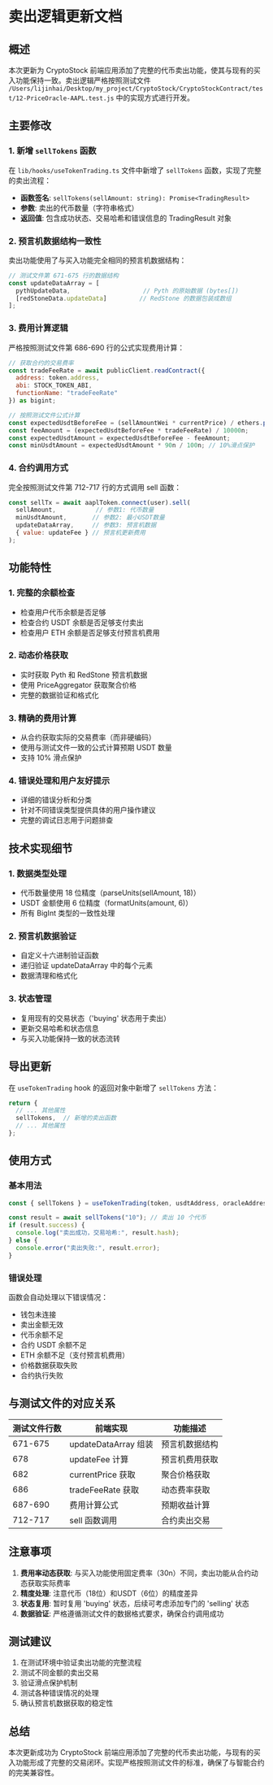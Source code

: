 # 卖出逻辑更新文档

## 概述

本次更新为 CryptoStock 前端应用添加了完整的代币卖出功能，使其与现有的买入功能保持一致。卖出逻辑严格按照测试文件 `/Users/lijinhai/Desktop/my_project/CryptoStock/CryptoStockContract/test/12-PriceOracle-AAPL.test.js` 中的实现方式进行开发。

## 主要修改

### 1. 新增 `sellTokens` 函数

在 `lib/hooks/useTokenTrading.ts` 文件中新增了 `sellTokens` 函数，实现了完整的卖出流程：

- **函数签名**: `sellTokens(sellAmount: string): Promise<TradingResult>`
- **参数**: 卖出的代币数量（字符串格式）
- **返回值**: 包含成功状态、交易哈希和错误信息的 TradingResult 对象

### 2. 预言机数据结构一致性

卖出功能使用了与买入功能完全相同的预言机数据结构：

```javascript
// 测试文件第 671-675 行的数据结构
const updateDataArray = [
  pythUpdateData,                    // Pyth 的原始数据 (bytes[])
  [redStoneData.updateData]         // RedStone 的数据包装成数组
];
```

### 3. 费用计算逻辑

严格按照测试文件第 686-690 行的公式实现费用计算：

```javascript
// 获取合约的交易费率
const tradeFeeRate = await publicClient.readContract({
  address: token.address,
  abi: STOCK_TOKEN_ABI,
  functionName: "tradeFeeRate"
}) as bigint;

// 按照测试文件公式计算
const expectedUsdtBeforeFee = (sellAmountWei * currentPrice) / ethers.parseEther("1000000000000");
const feeAmount = (expectedUsdtBeforeFee * tradeFeeRate) / 10000n;
const expectedUsdtAmount = expectedUsdtBeforeFee - feeAmount;
const minUsdtAmount = expectedUsdtAmount * 90n / 100n; // 10%滑点保护
```

### 4. 合约调用方式

完全按照测试文件第 712-717 行的方式调用 sell 函数：

```javascript
const sellTx = await aaplToken.connect(user).sell(
  sellAmount,           // 参数1: 代币数量
  minUsdtAmount,       // 参数2: 最小USDT数量
  updateDataArray,     // 参数3: 预言机数据
  { value: updateFee } // 预言机更新费用
);
```

## 功能特性

### 1. 完整的余额检查
- 检查用户代币余额是否足够
- 检查合约 USDT 余额是否足够支付卖出
- 检查用户 ETH 余额是否足够支付预言机费用

### 2. 动态价格获取
- 实时获取 Pyth 和 RedStone 预言机数据
- 使用 PriceAggregator 获取聚合价格
- 完整的数据验证和格式化

### 3. 精确的费用计算
- 从合约获取实际的交易费率（而非硬编码）
- 使用与测试文件一致的公式计算预期 USDT 数量
- 支持 10% 滑点保护

### 4. 错误处理和用户友好提示
- 详细的错误分析和分类
- 针对不同错误类型提供具体的用户操作建议
- 完整的调试日志用于问题排查

## 技术实现细节

### 1. 数据类型处理
- 代币数量使用 18 位精度（parseUnits(sellAmount, 18)）
- USDT 金额使用 6 位精度（formatUnits(amount, 6)）
- 所有 BigInt 类型的一致性处理

### 2. 预言机数据验证
- 自定义十六进制验证函数
- 递归验证 updateDataArray 中的每个元素
- 数据清理和格式化

### 3. 状态管理
- 复用现有的交易状态（'buying' 状态用于卖出）
- 更新交易哈希和状态信息
- 与买入功能保持一致的状态流转

## 导出更新

在 `useTokenTrading` hook 的返回对象中新增了 `sellTokens` 方法：

```javascript
return {
  // ... 其他属性
  sellTokens,  // 新增的卖出函数
  // ... 其他属性
};
```

## 使用方式

### 基本用法
```javascript
const { sellTokens } = useTokenTrading(token, usdtAddress, oracleAddress);

const result = await sellTokens("10"); // 卖出 10 个代币
if (result.success) {
  console.log("卖出成功，交易哈希:", result.hash);
} else {
  console.error("卖出失败:", result.error);
}
```

### 错误处理
函数会自动处理以下错误情况：
- 钱包未连接
- 卖出金额无效
- 代币余额不足
- 合约 USDT 余额不足
- ETH 余额不足（支付预言机费用）
- 价格数据获取失败
- 合约执行失败

## 与测试文件的对应关系

| 测试文件行数 | 前端实现 | 功能描述 |
|-------------|----------|----------|
| 671-675 | updateDataArray 组装 | 预言机数据结构 |
| 678 | updateFee 计算 | 预言机费用获取 |
| 682 | currentPrice 获取 | 聚合价格获取 |
| 686 | tradeFeeRate 获取 | 动态费率获取 |
| 687-690 | 费用计算公式 | 预期收益计算 |
| 712-717 | sell 函数调用 | 合约卖出交易 |

## 注意事项

1. **费用率动态获取**: 与买入功能使用固定费率（30n）不同，卖出功能从合约动态获取实际费率
2. **精度处理**: 注意代币（18位）和USDT（6位）的精度差异
3. **状态复用**: 暂时复用 'buying' 状态，后续可考虑添加专门的 'selling' 状态
4. **数据验证**: 严格遵循测试文件的数据格式要求，确保合约调用成功

## 测试建议

1. 在测试环境中验证卖出功能的完整流程
2. 测试不同金额的卖出交易
3. 验证滑点保护机制
4. 测试各种错误情况的处理
5. 确认预言机数据获取的稳定性

## 总结

本次更新成功为 CryptoStock 前端应用添加了完整的代币卖出功能，与现有的买入功能形成了完整的交易闭环。实现严格按照测试文件的标准，确保了与智能合约的完美兼容性。